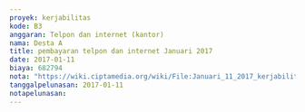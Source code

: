 ```yaml
---
proyek: kerjabilitas
kode: B3
anggaran: Telpon dan internet (kantor)
nama: Desta A
title: pembayaran telpon dan internet Januari 2017
date: 2017-01-11
biaya: 682794
nota: "https://wiki.ciptamedia.org/wiki/File:Januari_11_2017_kerjabilitas_B3_tagihan_telpon%26internet_ludmilla464.jpg"
tanggalpelunasan: 2017-01-11
notapelunasan:
---
```

